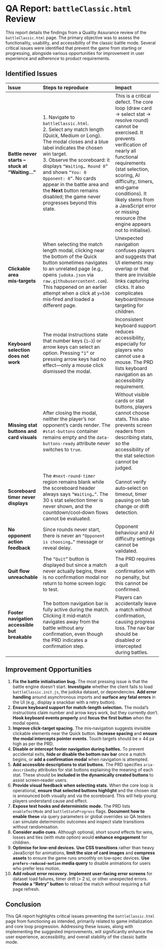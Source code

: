 # QA Report: `battleClassic.html` Review

This report details the findings from a Quality Assurance review of the `battleClassic.html` page. The primary objective was to assess the functionality, usability, and accessibility of the classic battle mode. Several critical issues were identified that prevent the game from starting or progressing, alongside various opportunities for improvement in user experience and adherence to product requirements.

## Identified Issues

| Issue                                          | Steps to reproduce                                                                                                                                                                                                                                                                                                                                                                      | Impact                                                                                                                                                                                                                                                                                                                                               |
| :--------------------------------------------- | :-------------------------------------------------------------------------------------------------------------------------------------------------------------------------------------------------------------------------------------------------------------------------------------------------------------------------------------------------------------------------------------- | :--------------------------------------------------------------------------------------------------------------------------------------------------------------------------------------------------------------------------------------------------------------------------------------------------------------------------------------------------- |
| **Battle never starts – stuck at “Waiting…”**  | 1. Navigate to `battleClassic.html`.<br>2. Select any match length (Quick, Medium or Long). The modal closes and a blue label indicates the chosen win target.<br>3. Observe the scoreboard: it displays `“Waiting… Round 0”` and shows `“You: 0 Opponent: 0”`. No cards appear in the battle area and the **Next** button remains disabled; the game never progresses beyond this state. | This is a critical defect. The core loop (draw card → select stat → resolve round) cannot be exercised. It prevents verification of nearly all functional requirements (stat selection, scoring, AI difficulty, timers, end‑game conditions). It likely stems from a JavaScript error or missing resource (the engine appears not to initialise). |
| **Clickable area mis‑targets**                 | When selecting the match length modal, clicking near the bottom of the Quick button sometimes navigates to an unrelated page (e.g., opens `judoka.json` via `raw.githubusercontent.com`). This happened on an earlier attempt when a click at `y≈530` mis‑fired and loaded a different page.                                                                                              | Unexpected navigation confuses players and suggests that UI elements may overlap or that there are invisible links capturing clicks. It also complicates keyboard/mouse targeting for children.                                                                                                                                                     |
| **Keyboard selection does not work**           | The modal instructions state that number keys (`1–3`) or arrow keys can select an option. Pressing `“1”` or pressing arrow keys had no effect—only a mouse click dismissed the modal.                                                                                                                                                                                                      | Inconsistent keyboard support reduces accessibility, especially for players who cannot use a mouse. The PRD lists keyboard navigation as an accessibility requirement.                                                                                                                                                                              |
| **Missing stat buttons and card visuals**      | After closing the modal, neither the player’s nor opponent’s cards render. The `#stat-buttons` container remains empty and the `data-buttons-ready` attribute never switches to `true`.                                                                                                                                                                                                | Without visible cards or stat buttons, players cannot choose stats. This also prevents screen readers from describing stats, so the accessibility of the stat selection cannot be judged.                                                                                                                                                           |
| **Scoreboard timer never displays**            | The `#next-round-timer` region remains blank while the scoreboard header always says `“Waiting…”`. The 30 s stat selection timer is never shown, and the countdown/cool‑down flows cannot be evaluated.                                                                                                                                                                                  | Cannot verify auto‑select on timeout, timer pausing on tab change or drift detection.                                                                                                                                                                                                                                                                |
| **No opponent action feedback**                | Since rounds never start, there is never an `“Opponent is choosing…”` message or reveal delay.                                                                                                                                                                                                                                                                                            | Opponent behaviour and AI difficulty settings cannot be validated.                                                                                                                                                                                                                                                                                   |
| **Quit flow unreachable**                      | The `“Quit”` button is displayed but since a match never actually begins, there is no confirmation modal nor return to home screen logic to test.                                                                                                                                                                                                                                         | The PRD requires a quit confirmation with no penalty, but this cannot be confirmed.                                                                                                                                                                                                                                                                  |
| **Footer navigation accessible but breakable** | The bottom navigation bar is fully active during the match. Clicking it mid‑match navigates away from the battle without any confirmation, even though the PRD indicates a confirmation step.                                                                                                                                                                                          | Players can accidentally leave a match without confirmation, causing progress loss. The nav bar should be disabled or intercepted during battles.                                                                                                                                                                                                   |

## Improvement Opportunities

1. **Fix the battle initialisation bug.** The most pressing issue is that the battle engine doesn’t start. **Investigate** whether the client fails to load `battleClassic.init.js`, the judoka dataset, or dependencies. **Add error handling** around asynchronous imports and **surface any fatal errors** in the UI (e.g., display a snackbar with a retry button).
2. **Ensure keyboard support for match‑length selection.** The modal’s instructions claim number and arrow keys work, but they currently don’t. **Hook keyboard events properly** and **focus the first button** when the modal opens.
3. **Improve click‑target spacing.** The mis‑navigation suggests invisible clickable elements near the Quick button. **Increase spacing** and **ensure the modal intercepts pointer events**. Touch targets should be ≥ 44 px high as per the PRD.
4. **Disable or intercept footer navigation during battles.** To prevent accidental exits, **hide or disable the bottom nav bar** once a match begins, or **add a confirmation modal** when navigation is attempted.
5. **Add accessible descriptions to stat buttons.** The PRD specifies `aria-describedby` attributes for stat buttons explaining the meaning of each stat. These should be **included in the dynamically created buttons** to assist screen‑reader users.
6. **Provide visual feedback when selecting stats.** When the core loop is operational, **ensure that selected buttons highlight** and the chosen stat is announced both visually and via the scoreboard. This will help young players understand cause and effect.
7. **Expose test hooks and deterministic mode.** The PRD lists `enableTestMode` and `battleStateProgress` flags. **Document how to enable these** via query parameters or global overrides so QA testers can simulate deterministic outcomes and inspect state transitions without randomisation.
8. **Consider audio cues.** Although optional, short sound effects for wins, losses and ties (with mute option) would **enhance engagement** for children.
9. **Optimise for low‑end devices.** **Use CSS transitions** rather than heavy JavaScript for animations, **limit the size of card images** and **compress assets** to ensure the game runs smoothly on low‑spec devices. **Use `prefers-reduced-motion` media query** to disable animations for users who prefer less motion.
10. **Add robust error recovery.** **Implement user‑facing error screens** for dataset load failures, timer drift (> 2 s), or other unexpected errors. **Provide a “Retry” button** to reload the match without requiring a full page refresh.

## Conclusion

This QA report highlights critical issues preventing the `battleClassic.html` page from functioning as intended, primarily related to game initialization and core loop progression. Addressing these issues, along with implementing the suggested improvements, will significantly enhance the user experience, accessibility, and overall stability of the classic battle mode.
